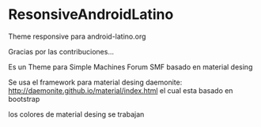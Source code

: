 # ResonsiveAndroidLatino
Theme responsive para android-latino.org

Gracias por las contribuciones...

Es un Theme para Simple Machines Forum SMF basado en material desing

Se usa el framework para material desing daemonite: http://daemonite.github.io/material/index.html el cual esta basado en bootstrap

los colores de material desing se trabajan 
